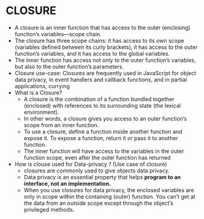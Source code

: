 # CLOSURE

- A closure is an inner function that has access to the outer (enclosing) function’s variables—scope chain.
- The closure has three scope chains: it has access to its own scope (variables defined between its curly brackets), it has access to the outer function’s variables, and it has access to the global variables.
- The inner function has access not only to the outer function’s variables, but also to the outer function’s parameters.
- Closure use-case: Closures are frequently used in JavaScript for object data privacy, in event handlers and callback functions, and in partial applications, currying
- What is a Closure?
  - A closure is the combination of a function bundled together (enclosed) with references to its surrounding state (the lexical environment).
  - In other words, a closure gives you access to an outer function’s scope from an inner function.
  - To use a closure, define a function inside another function and expose it. To expose a function, return it or pass it to another function.
  - The inner function will have access to the variables in the outer function scope, even after the outer function has returned
- How is clouse used for Data-privacy ? (Use case of closure)
  - closures are commonly used to give objects data privacy.
  - Data privacy is an essential property that helps **program to an interface, not an implementation.**
  - When you use closures for data privacy, the enclosed variables are only in scope within the containing (outer) function. You can’t get at the data from an outside scope except through the object’s privileged methods.

